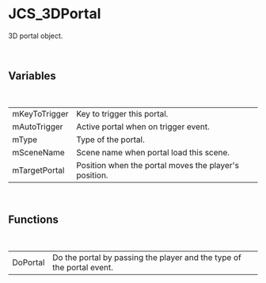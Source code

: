 <div id="content-header">
  <h1>JCS_3DPortal</h1>
</div>

<p>
  3D portal object.
</p>


<br/>
<h2>Variables</h2>
<br/>

<table>
  <tr>
    <td>mKeyToTrigger</td>
    <td>Key to trigger this portal.</td>
  </tr>
  <tr>
    <td>mAutoTrigger</td>
    <td>Active portal when on trigger event.</td>
  </tr>
  <tr>
    <td>mType</td>
    <td>Type of the portal.</td>
  </tr>
  <tr>
    <td>mSceneName</td>
    <td>Scene name when portal load this scene.</td>
  </tr>
  <tr>
    <td>mTargetPortal</td>
    <td>Position when the portal moves the player's position.</td>
  </tr>
</table>


<br/>
<h2>Functions</h2>
<br/>

<table>
  <tr>
    <td>DoPortal</td>
    <td>Do the portal by passing the player and the type of the portal event.</td>
  </tr>
</table>
